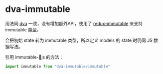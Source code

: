 # dva-immutable

用法同 [dva](https://github.com/dvajs/dva) 一致，没有增加额外API，使用了 [redux-immutable](https://github.com/gajus/redux-immutable) 来支持 immutable 类型。

会把初始 state 转为 immutable 类型，所以定义 models 的 state 时仍同 JS 数据写法。

引用 immutable-js 的方法：
```javascript
import immutable from "dva-immutable/immutable"
```